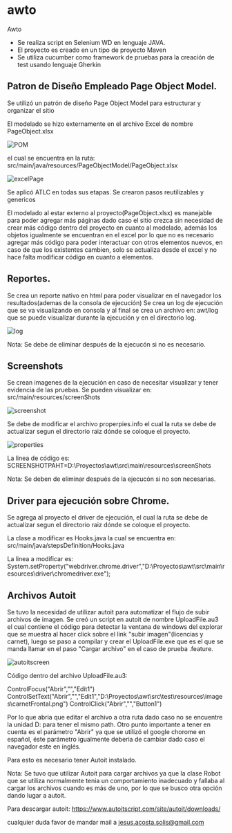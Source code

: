 # awto
Awto
* Se realiza script en Selenium WD en lenguaje JAVA.
* El proyecto es creado en un tipo de proyecto Maven
* Se utiliza cucumber como framework de pruebas para la creación de test usando lenguaje Gherkin

## Patron de Diseño Empleado Page Object Model.

Se utilizó un patrón de diseño Page Object Model para estructurar y organizar el sitio

El modelado se hizo externamente en el archivo Excel de nombre PageObject.xlsx

![POM](https://user-images.githubusercontent.com/61878768/76101474-b92c4300-5f8b-11ea-8c99-3c5f2b026c57.png)

el cual se encuentra en la ruta: src/main/java/resources/PageObjectModel/PageObject.xlsx

![excelPage](https://user-images.githubusercontent.com/61878768/76101282-6b173f80-5f8b-11ea-8ee4-d6767d1d57bf.png)

Se aplicó ATLC en todas sus etapas.
Se crearon pasos reutilizables y genericos

El modelado al estar externo al proyecto(PageObject.xlsx) es manejable para poder agregar más páginas dado caso el sitio crezca sin necesidad de crear más código dentro del proyecto en cuanto al modelado, además los objetos igualmente se encuentran en el excel por lo que no es necesario agregar más código para poder interactuar con otros elementos nuevos, en caso de que los existentes cambien, solo se actualiza desde el excel y no hace falta modificar código en cuanto a elementos.

## Reportes.

Se crea un reporte nativo en html para poder visualizar en el navegador los resultados(ademas de la consola de ejecución)
Se crea un log de ejecución que se va visualizando en consola y al final se crea un archivo en: awt/log que se puede visualizar durante la ejecución y en el directorio log.

![log](https://user-images.githubusercontent.com/61878768/76101779-348df480-5f8c-11ea-99ad-47998009cc63.png)




Nota:
Se debe de eliminar después de la ejecucón si no es necesario.


## Screenshots

Se crean imagenes de la ejecución en caso de necesitar visualizar y tener evidencia de las pruebas.
Se pueden visualizar en: src/main/resources/screenShots

![screenshot](https://user-images.githubusercontent.com/61878768/76101892-5f784880-5f8c-11ea-9b53-c419053ca945.png)


Se debe de modificar el archivo properpies.info el cual la ruta se debe de actualizar segun el directorio raiz dónde se coloque el proyecto.

![properties](https://user-images.githubusercontent.com/61878768/76102012-92224100-5f8c-11ea-959d-5099e3e166e0.png)

La linea de código es:
SCREENSHOTPAHT=D:\\Proyectos\\awt\\src\\main\\resources\\screenShots

Nota:
Se deben de eliminar después de la ejecucón si no son necesarias.

## Driver para ejecución sobre Chrome.

Se agrega al proyecto el driver de ejecución, el cual la ruta se debe de actualizar segun el directorio raiz dónde se coloque el proyecto.

La clase a modificar es Hooks.java la cual se encuentra en: src/main/java/stepsDefinition/Hooks.java

La linea a modificar es:
        System.setProperty("webdriver.chrome.driver","D:\\Proyectos\\awt\\src\\main\\resources\\driver\\chromedriver.exe");


## Archivos Autoit

Se tuvo la necesidad de utilizar autoit para automatizar el flujo de subir archivos de imagen.
Se creó un script en autoit de nombre UploadFile.au3 el cual contiene el código para detectar la ventana de windows del explorar que se muestra al hacer click sobre el link "subir imagen"(licencias y carnet), luego se paso a compilar y crear el UploadFile.exe que es el que se manda llamar en el paso "Cargar archivo" en el caso de prueba .feature.



![autoitscreen](https://user-images.githubusercontent.com/61878768/76102103-b9790e00-5f8c-11ea-8060-9de8a08b17b1.png)

Código dentro del archivo UploadFile.au3:

ControlFocus("Abrir","","Edit1")
ControlSetText("Abrir","","Edit1","D:\Proyectos\awt\src\test\resources\images\carnetFrontal.png")
ControlClick("Abrir","","Button1")

Por lo que abria que editar el archivo a otra ruta dado caso no se encuentre la unidad D: para tener el mismo path.
Otro punto importante a tener en cuenta es el parámetro "Abrir" ya que se utilizó el google chorome en español, éste parámetro igualmente deberia de cambiar dado caso el navegador este en inglés.

Para esto es necesario tener Autoit instalado.

Nota:
Se tuvo que utilizar Autoit para cargar archivos ya que la clase Robot que se utiliza normalmente tenia un comportamiento inadecuado y fallaba al cargar los archivos cuando es más de uno, por lo que se busco otra opción dando lugar a autoit.


Para descargar autoit: https://www.autoitscript.com/site/autoit/downloads/

cualquier duda favor de mandar mail a jesus.acosta.solis@gmail.com

